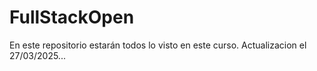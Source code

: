 # FullStackOpen
En este repositorio estarán todos lo visto en este curso. Actualizacion el 27/03/2025...
